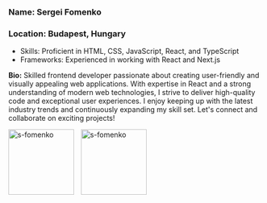 ### Name: Sergei Fomenko
### Location: Budapest, Hungary

- Skills: Proficient in HTML, CSS, JavaScript, React, and TypeScript
- Frameworks: Experienced in working with React and Next.js

**Bio:** Skilled frontend developer passionate about creating user-friendly and visually appealing web applications. With expertise in React and a strong understanding of modern web technologies, I strive to deliver high-quality code and exceptional user experiences. I enjoy keeping up with the latest industry trends and continuously expanding my skill set. Let's connect and collaborate on exciting projects!

<div>
  <img height="130" style="margin-right: 10px" src="https://github-readme-stats.vercel.app/api?username=s-fomenko&show_icons=true" alt="s-fomenko" />
  <img height="130" src="https://github-readme-stats.vercel.app/api/top-langs/?username=s-fomenko&layout=compact" alt="s-fomenko" />
</div>
